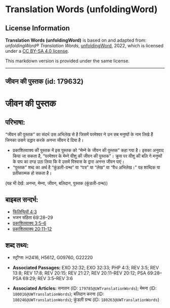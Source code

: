 # Translation Words (unfoldingWord)

## License Information

**Translation Words (unfoldingWord)** is based on and adapted from: _unfoldingWord® Translation Words_, [unfoldingWord](https://unfoldingword.org/utw), 2022, which is licensed under a [CC BY-SA 4.0 license](https://creativecommons.org/licenses/by-sa/4.0/legalcode.en).

This markdown version is provided under the same license.



--------------------------------

## जीवन की पुस्तक (id: 179632)

जीवन की पुस्तक
==============

परिभाषा:
--------

“जीवन की पुस्तक” का संदर्भ उस अभिलेख से है जिसमें परमेश्वर ने उन सब मनुष्यों के नाम लिखे हैं जिनका उसने उद्धार करके अनन्त जीवन दे दिया है।

* प्रकाशितवाक्य की पुस्तक में इस पुस्तक को “मेम्ने के जीवन की पुस्तक” कहा गया है। इसका अनुवाद किया जा सकता है, “परमेश्वर के मेम्ने यीशु की जीवन की पुस्तक”। क्रूस पर यीशु की बलि ने मनुष्यों के पाप का दण्ड उठा लिया कि वे उसमें विश्वास के द्वारा अनन्त जीवन पाएं।
* “पुस्तक” शब्द का अर्थ है “कुंडली\-ग्रन्थ” या “पत्र” या “लेख” या “वैध अभिलेख।” यह शाब्दिक या प्रतीकात्मक हो सकता है।

(यह भी देखें: अनन्त, मेम्ना, जीवन, बलिदान, पुस्तक (कुंडली\-ग्रन्थ))

बाइबल सन्दर्भ:
--------------

* [फिलिप्पियों 4:3](https://ref.ly/Phil4:3)
* भजन संहिता 69:28–29
* [प्रकाशितवाक्य 3:5–6](https://ref.ly/Rev3:5-Rev3:6)
* [प्रकाशितवाक्य 20:11–12](https://ref.ly/Rev20:11-Rev20:12)

शब्द तथ्य:
----------

* स्ट्रोंग्स: H2416, H5612, G09760, G22220

* **Associated Passages:** EXO 32:32; EXO 32:33; PHP 4:3; REV 3:5; REV 13:8; REV 17:8; REV 20:15; REV 21:27; REV 20:11–REV 20:12; PSA 69:28–PSA 69:29; REV 3:5–REV 3:6
* **Associated Articles:** सनातन (ID: `179785@UWTranslationWords`); मेमना (ID: `180016@UWTranslationWords`); बलिदान करना (ID: `180246@UWTranslationWords`); कुंडली ग्रन्थ (ID: `180263@UWTranslationWords`)

